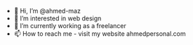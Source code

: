 - 👋 Hi, I’m @ahmed-maz
- 👀 I’m interested in web design
- 🌱 I’m currently working as a freelancer
- 📫 How to reach me - visit my website ahmedpersonal.com

<!---
ahmed-maz/ahmed-maz is a ✨ special ✨ repository because its `README.md` (this file) appears on your GitHub profile.
You can click the Preview link to take a look at your changes.
--->
